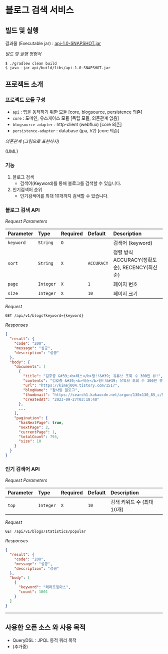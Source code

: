 # 블로그 검색 서비스

## 빌드 및 실행

결과물 (Executable jar) : [api-1.0-SNAPSHOT.jar]()

*빌드 및 실행 명령어*

```shell
$ ./gradlew clean build
$ java -jar api/build/libs/api-1.0-SNAPSHOT.jar
```

## 프로젝트 소개

### 프로젝트 모듈 구성

- `api` : 앱을 동작하기 위한 모듈 [core, blogsource, persistence 의존]
- `core` : 도메인, 유스케이스 모듈 [독립 모듈, 의존관계 없음]
- `blogsource-adapter` : http-client (webflux) [core 의존]
- `persistence-adapter` : database (jpa, h2) [core 의존]

*의존관계 (그림으로 표현하자)*

(UML)

### 기능

1. 블로그 검색
    - 검색어(Keyword)를 통해 블로그를 검색할 수 있습니다.
2. 인기검색어 순위
    - 인기검색어를 최대 10개까지 검색할 수 있습니다.

### 블로그 검색 API

*Request Parameters*

| Parameter | Type      | Required | Default    | Description                        |
|:----------|:----------|:---------|:-----------|:-----------------------------------|
| `keyword` | `String`  | `O`      |            | 검색어 (keyword)                      |
| `sort`    | `String`  | `X`      | `ACCURACY` | 정렬 방식 ACCURACY(정확도순), RECENCY(최신순) |
| `page`    | `Integer` | `X`      | `1`        | 페이지 번호                             |
| `size`    | `Integer` | `X`      | `10`       | 페이지 크기                             |

*Request*

```http request
GET /api/v1/blogs?keyword={keyword}
```

*Responses*

```json
{
  "result": {
    "code": "200",
    "message": "성공",
    "description": "성공"
  },
  "body": {
    "documents": [
      {
        "title": "김호중 &#39;<b>테스</b>형!!&#39; 유튜브 조회 수 300만 뷰!",
        "contents": "김호중 &#39;<b>테스</b>형!!&#39; 유튜브 조회 수 300만 뷰! . 2023년 9월27일 수요일 포스팅주제 ​김호중 [불후의명곡 &#39;<b>테스</b>형!&#39;] 유튜브 조회 수 삼백만 뷰 돌파 축하 ’불후의 명곡 2023 상반기 왕중왕전&#39; 최종 우승곡 <b>테스</b>형!!! ​ 김호중 가수님은 자기만의 스타일로 완벽하게 재해석, 독보적 천상의 목소리로 첫 소절 부터 관중을...",
        "url": "https://kimej004.tistory.com/1517",
        "blogName": "참사랑 블로그",
        "thumbnail": "https://search1.kakaocdn.net/argon/130x130_85_c/5vD1td4LEID",
        "createdAt": "2023-09-27T03:18:40"
      },
      ...
    ],
    "pagination": {
      "hasNextPage": true,
      "nextPage": 2,
      "currentPage": 1,
      "totalCount": 793,
      "size": 10
    }
  }
}
```

### 인기 검색어 API

*Request Parameters*

| Parameter | Type      | Required | Default | Description       |
|:----------|:----------|:---------|:--------|:------------------|
| `top`     | `Integer` | `X`      | `10`    | 검색 키워드 수 (최대 10개) |

*Request*

```http request
GET /api/v1/blogs/statistics/popular
```

*Responses*

```json
{
  "result": {
    "code": "200",
    "message": "성공",
    "description": "성공"
  },
  "body": [
    {
      "keyword": "테라포밍마스",
      "count": 1001
    }
  ]
}
```

---

## 사용한 오픈 소스 와 사용 목적

- QueryDSL : JPQL 동적 쿼리 목적
- (추가중)